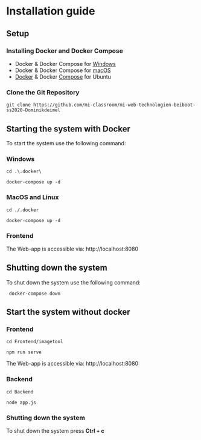 # Installation guide 
## Setup 
### Installing Docker and Docker Compose
* Docker & Docker Compose for [Windows](https://docs.docker.com/docker-for-windows/install/)
* Docker & Docker Compose for [macOS](https://docs.docker.com/docker-for-mac/install/)
* [Docker](https://docs.docker.com/install/linux/docker-ce/ubuntu/) & Docker [Compose](https://docs.docker.com/compose/install/#install-compose) for Ubuntu
  
### Clone the Git Repository
`git clone https://github.com/mi-classroom/mi-web-technologien-beiboot-ss2020-Dominikdeimel`

## Starting the system with Docker
To start the system use the following command:

### Windows
    cd .\.docker\
        
    docker-compose up -d 
   
### MacOS and Linux
    cd ./.docker
        
    docker-compose up -d 
    
 ### Frontend
   The Web-app is accessible via: http://localhost:8080
    
  ## Shutting down the system
  To shut down the system use the following command:
    
     docker-compose down
    
## Start the system without docker

### Frontend
  ```cd Frontend/imagetool```
  
  ```npm run serve```
  
  The Web-app is accessible via: http://localhost:8080
  
### Backend
 ```cd Backend```
  
  ```node app.js```
  
### Shutting down the system
  To shut down the system press **Ctrl + c**
